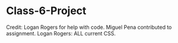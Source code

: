 # Class-6-Project
Credit: Logan Rogers for help with code. Miguel Pena contributed to assignment. Logan Rogers: ALL current CSS.
